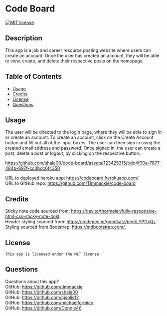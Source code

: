 # Code Board

  [![MIT license](https://img.shields.io/badge/License-MIT-blue.svg)](https://lbesson.mit-license.org/)

  ## Description
  This app is a job and career resource posting website where users can create an account. Once the user has created an account, they will be able to view, create, and delete their respective posts on the homepage.


  ## Table of Contents
  * [Usage](#usage)
  * [Credits](#credits)
  * [License](#license)
  * [Questions](#questions)
  

  ## Usage
  The user will be directed to the login page, where they will be able to sign in or create an account. To create an account, click on the Create Account button and fill out all of the input boxes. The user can then sign in using the created email address and password. Once signed in, the user can create a post, delete a post or logout, by clicking on the respective button.  


https://github.com/shale00/code-board/assets/123425315/bdc4f30a-7877-484b-897f-cc0bdc6f4350


  URL to deployed heroku app: https://codeboard.herokuapp.com/  
  URL to GitHub repo: https://github.com/Timmackie/code-board  



  ## Credits

  Sticky note code sourced from: https://dev.to/thormeier/fully-responsive-html-css-sticky-note-4okl.   
  Header styling sourced from: https://codepen.io/goodkatz/pen/LYPGxQz.   
  Styling sourced from Bootstrap: https://mdbootstrap.com/.   

  ## License
    This app is licensed under the MIT license.


  ## Questions
  Questions about this app?  
  GitHub: https://github.com/timmackie  
  GitHub: https://github.com/shale00  
  GitHub: https://github.com/cjsolis12  
  GitHub: https://github.com/michaelformico  
  GitHub: https://github.com/Donnie46
